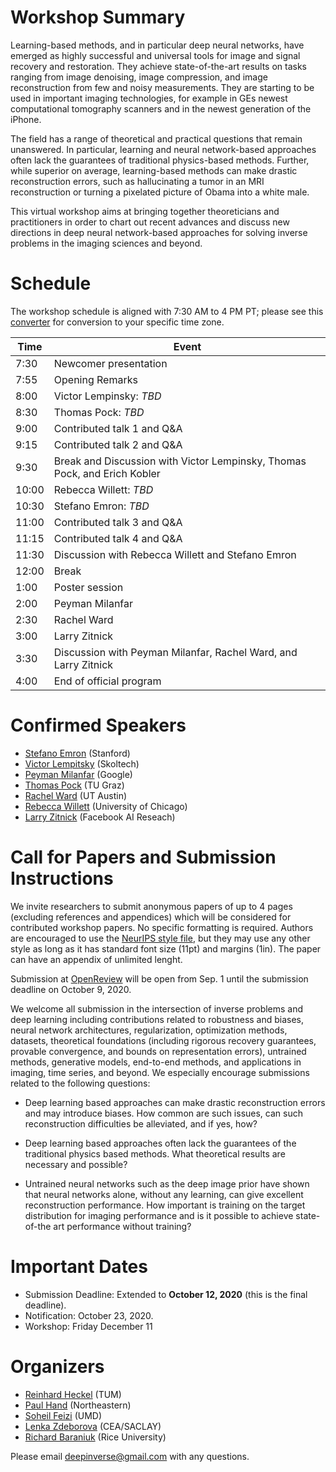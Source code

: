 # Workshop Summary

Learning-based methods, and in particular deep neural networks, have emerged as highly successful and universal tools for image and signal recovery and restoration. They achieve state-of-the-art results on tasks ranging from image denoising, image compression, and image reconstruction from few and noisy measurements. They are starting to be used in important imaging technologies, for example in GEs newest computational tomography scanners and in the newest generation of the iPhone.

The field has a range of theoretical and practical questions that remain unanswered. In particular, learning and neural network-based approaches often lack the guarantees of traditional physics-based methods. Further, while superior on average, learning-based methods can make drastic reconstruction errors, such as hallucinating a tumor in an MRI reconstruction or turning a pixelated picture of Obama into a white male.

This virtual workshop aims at bringing together theoreticians and practitioners in order to chart out recent advances and discuss new directions in deep neural network-based approaches for solving inverse problems in the imaging sciences and beyond.


# Schedule

The workshop schedule is aligned with 7:30 AM to 4 PM PT; please see this [converter](https://www.timeanddate.com/worldclock/fixedtime.html?msg=Deep+Inverse+Workshop&iso=20201211T0730&p1=256&ah=8&am=30) for conversion to your specific time zone.


| Time | Event |
| --- | --- |
| 7:30 | Newcomer presentation |
| 7:55 | Opening Remarks |
| 8:00 | Victor Lempinsky: *TBD* |
| 8:30 | Thomas Pock: *TBD* |
| 9:00 | Contributed talk 1 and Q&A |
| 9:15 | Contributed talk 2 and Q&A |
| 9:30 | Break and Discussion with Victor Lempinsky, Thomas Pock, and Erich Kobler |
| 10:00 | Rebecca Willett: *TBD* |
| 10:30 | Stefano Emron: *TBD* |
| 11:00 | Contributed talk 3 and Q&A |
| 11:15 | Contributed talk 4 and Q&A |
| 11:30 | Discussion with Rebecca Willett and Stefano Emron |
| 12:00 | Break  |
| 1:00 |  Poster session |
| 2:00 |  Peyman Milanfar |
| 2:30 | Rachel Ward |
| 3:00 | Larry Zitnick |
| 3:30 | Discussion with Peyman Milanfar, Rachel Ward, and Larry Zitnick |
| 4:00 | End of official program |




# Confirmed Speakers

- [Stefano Emron](https://cs.stanford.edu/~ermon/) (Stanford)
- [Victor Lempitsky](http://sites.skoltech.ru/compvision/members/vilem/) (Skoltech)
- [Peyman Milanfar](https://sites.google.com/view/milanfarhome/) (Google)
- [Thomas Pock](https://www.tugraz.at/institute/icg/research/team-pock/people/pock/) (TU Graz)
- [Rachel Ward](https://www.oden.utexas.edu/people/1143/) (UT Austin)
- [Rebecca Willett](https://voices.uchicago.edu/willett/) (University of Chicago)
- [Larry Zitnick](http://larryzitnick.org/) (Facebook AI Reseach)


# Call for Papers and Submission Instructions

We invite researchers to submit anonymous papers of up to 4 pages (excluding references and appendices) which will be considered for contributed workshop papers. No specific formatting is required. Authors are encouraged to use the [NeurIPS style file](https://nips.cc/Conferences/2020/PaperInformation/StyleFiles), but they may use any other style as long as it has standard font size (11pt) and margins (1in). The paper can have an appendix of unlimited lenght.

Submission at [OpenReview](https://openreview.net/group?id=NeurIPS.cc/2020/Workshop/Deep_Inverse) will be open from Sep. 1 until the submission deadline on October 9, 2020.

We welcome all submission in the intersection of inverse problems and deep learning including contributions related to robustness and biases, neural network architectures, regularization, optimization methods, datasets, theoretical foundations (including rigorous recovery guarantees, provable convergence, and bounds on representation errors),  untrained methods, generative models, end-to-end methods, and applications in imaging, time series, and beyond. We especially encourage submissions related to the following questions:

- Deep learning based approaches can make drastic reconstruction errors and may introduce biases. How common are such issues, can such reconstruction difficulties be alleviated, and if yes, how? 

- Deep learning based approaches often lack the guarantees of the traditional physics based methods. What theoretical results are necessary and possible?

- Untrained neural networks such as the deep image prior have shown that neural networks alone, without any learning, can give excellent reconstruction performance. How important is training on the target distribution for imaging performance and is it possible to achieve state-of-the art performance without training?

# Important Dates
- Submission Deadline: Extended to **October 12, 2020** (this is the final deadline).
- Notification: October 23, 2020.
- Workshop: Friday December 11

# Organizers
- [Reinhard Heckel](http://www.reinhardheckel.com/) (TUM)
- [Paul Hand](http://khoury.northeastern.edu/home/hand/) (Northeastern)
- [Soheil Feizi](https://www.cs.umd.edu/~sfeizi/) (UMD)
- [Lenka Zdeborova](http://artax.karlin.mff.cuni.cz/~zdebl9am/) (CEA/SACLAY)
- [Richard Baraniuk](http://richb.rice.edu/) (Rice University)

Please email [deepinverse@gmail.com](mailto:deepinverse@gmail.com) with any questions.
